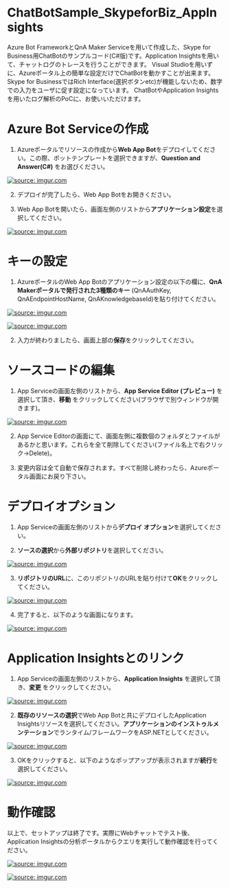 # ChatBotSample_SkypeforBiz_AppInsights

Azure Bot FrameworkとQnA Maker Serviceを用いて作成した、Skype for Business用ChatBotのサンプルコード(C#版)です。Application Insightsを用いて、チャットログのトレースを行うことができます。
Visual Studioを用いずに、Azureポータル上の簡単な設定だけでChatBotを動かすことが出来ます。Skype for BusinessではRich Interface(選択ボタンetc)が機能しないため、数字での入力をユーザに促す設定になっています。 ChatBotやApplication Insightsを用いたログ解析のPoCに、お使いいただけます。

# Azure Bot Serviceの作成

1. Azureポータルでリソースの作成から**Web App Bot**をデプロイしてください。この際、ボットテンプレートを選択できますが、**Question and Answer(C#)** をお選びください。

<a href="https://imgur.com/3eyj8uB"><img src="https://i.imgur.com/3eyj8uB.png" title="source: imgur.com" /></a>

2. デプロイが完了したら、Web App Botをお開きください。

3. Web App Botを開いたら、画面左側のリストから**アプリケーション設定**を選択してください。

<a href="https://imgur.com/7HL2hCV"><img src="https://i.imgur.com/7HL2hCV.png" title="source: imgur.com" /></a>

# キーの設定

1. AzureポータルのWeb App Botのアプリケーション設定の以下の欄に、**QnA Makerポータルで発行された3種類のキー** (QnAAuthKey, QnAEndpointHostName, QnAKnowledgebaseId)を貼り付けてください。

<a href="https://imgur.com/fCyBe4z"><img src="https://i.imgur.com/fCyBe4z.png" title="source: imgur.com" /></a>

<a href="https://imgur.com/7ALidSR"><img src="https://i.imgur.com/7ALidSR.png" title="source: imgur.com" /></a>

2. 入力が終わりましたら、画面上部の**保存**をクリックしてください。

# ソースコードの編集

1. App Serviceの画面左側のリストから、**App Service Editor (プレビュー)** を選択して頂き、**移動** をクリックしてください(ブラウザで別ウィンドウが開きます)。

<a href="https://imgur.com/xNjbowM"><img src="https://i.imgur.com/xNjbowM.png" title="source: imgur.com" /></a>

2. App Service Editorの画面にて、画面左側に複数個のフォルダとファイルがあるかと思います。これらを全て削除してください(ファイル名上で右クリック→Delete)。

3. 変更内容は全て自動で保存されます。すべて削除し終わったら、Azureポータル画面にお戻り下さい。


# デプロイオプション

1. App Serviceの画面左側のリストから**デプロイ オプション**を選択してください。

2. **ソースの選択**から**外部リポジトリ**を選択してください。

<a href="https://imgur.com/FyEg10e"><img src="https://i.imgur.com/FyEg10e.png" title="source: imgur.com" /></a>

3. **リポジトリのURL**に、このリポジトリのURLを貼り付けて**OK**をクリックしてください。

<a href="https://imgur.com/kOxwKva"><img src="https://i.imgur.com/kOxwKva.png" title="source: imgur.com" /></a>

4. 完了すると、以下のような画面になります。

<a href="https://imgur.com/7Cohg22"><img src="https://i.imgur.com/7Cohg22.png" title="source: imgur.com" /></a>

# Application Insightsとのリンク

1. App Serviceの画面左側のリストから、**Application Insights** を選択して頂き、**変更** をクリックしてください。

<a href="https://imgur.com/kfkTXsn"><img src="https://i.imgur.com/kfkTXsn.png" title="source: imgur.com" /></a>

2. **既存のリソースの選択**でWeb App Botと共にデプロイしたApplication Insightsリソースを選択してください。**アプリケーションのインストゥルメンテーション**でランタイム/フレームワークをASP.NETとしてください。

<a href="https://imgur.com/xr0G9Oh"><img src="https://i.imgur.com/xr0G9Oh.png" title="source: imgur.com" /></a>

3. OKをクリックすると、以下のようなポップアップが表示されますが**続行**を選択してください。

<a href="https://imgur.com/RYGTmta"><img src="https://i.imgur.com/RYGTmta.png" title="source: imgur.com" /></a>

# 動作確認

以上で、セットアップは終了です。実際にWebチャットでテスト後、Application Insightsの分析ポータルからクエリを実行して動作確認を行ってください。

<a href="https://imgur.com/38pzIM1"><img src="https://i.imgur.com/38pzIM1.png" title="source: imgur.com" /></a>

<a href="https://imgur.com/7FyHALO"><img src="https://i.imgur.com/7FyHALO.png" title="source: imgur.com" /></a>





